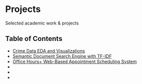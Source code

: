 # Projects
Selected academic work & projects

## Table of Contents
- [Crime Data EDA and Visualizations](https://github.com/yiyutao22/Crime-Data-EDA)
- [Semantic Document Search Engine with TF-IDF](https://github.com/yiyutao22/Semantic-Search-Engine)
- [Office Hours+ Web-Based Appointment Scheduling System](https://github.com/yiyutao22/Office-Hours)
- []()
- []()
- []()
